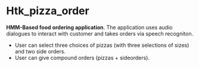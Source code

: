 # Htk_pizza_order
**HMM-Based food ordering application**. The application uses audio dialogues to interact with customer and takes orders via speech recogniton.

* User can select three choices of pizzas (with three selections of sizes) and two side orders.
* User can give compound orders (pizzas + sideorders). 
